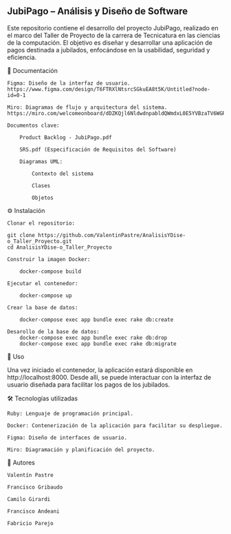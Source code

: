 ## JubiPago – Análisis y Diseño de Software

Este repositorio contiene el desarrollo del proyecto JubiPago, realizado en el marco del Taller de Proyecto de la carrera de Tecnicatura en las ciencias de la computación. El objetivo es diseñar y desarrollar una aplicación de pagos destinada a jubilados, enfocándose en la usabilidad, seguridad y eficiencia.

📄 Documentación

    Figma: Diseño de la interfaz de usuario.
    https://www.figma.com/design/T6FTRXlNtsrcSGkuEA8t5K/Untitled?node-id=0-1

    Miro: Diagramas de flujo y arquitectura del sistema.
    https://miro.com/welcomeonboard/dDZKQjl6NldwdnpabldQWmdxL0E5YVBzaTV6WGRTVWhFbWNSUXI0Q1V0SmJrUWJyc1dCSUNIN3dtS21qb2J4OVpXcEJ0VmVPbzRVNXlSRmMyK0haU2dnc2tNb0pYQVo2dldSRXAzRnh1VkhCMmRuTDgzam9JK1hTRHIyUk9RS3NyVmtkMG5hNDA3dVlncnBvRVB2ZXBnPT0hdjE

    Documentos clave:

        Product Backlog - JubiPago.pdf

        SRS.pdf (Especificación de Requisitos del Software)

        Diagramas UML:

            Contexto del sistema

            Clases

            Objetos

⚙️ Instalación

    Clonar el repositorio:

    git clone https://github.com/ValentinPastre/AnalisisYDise-o_Taller_Proyecto.git
    cd AnalisisYDise-o_Taller_Proyecto

    Construir la imagen Docker:

        docker-compose build

    Ejecutar el contenedor:

        docker-compose up
    
    Crear la base de datos:

        docker-compose exec app bundle exec rake db:create
    
    Desarollo de la base de datos:
        docker-compose exec app bundle exec rake db:drop
        docker-compose exec app bundle exec rake db:migrate


🚀 Uso

Una vez iniciado el contenedor, la aplicación estará disponible en http://localhost:8000. Desde allí, se puede interactuar con la interfaz de usuario diseñada para facilitar los pagos de los jubilados.

🛠️ Tecnologías utilizadas

    Ruby: Lenguaje de programación principal.

    Docker: Contenerización de la aplicación para facilitar su despliegue.

    Figma: Diseño de interfaces de usuario.

    Miro: Diagramación y planificación del proyecto.

👥 Autores

    Valentín Pastre

    Francisco Gribaudo
    
    Camilo Girardi
    
    Francisco Andeani
    
    Fabricio Parejo